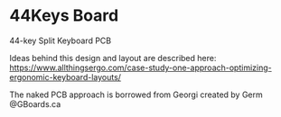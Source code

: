 # 44Keys Board

44-key Split Keyboard PCB

Ideas behind this design and layout are described here:
https://www.allthingsergo.com/case-study-one-approach-optimizing-ergonomic-keyboard-layouts/

The naked PCB approach is borrowed from Georgi created by Germ @GBoards.ca
